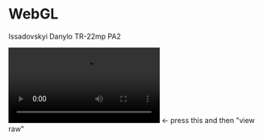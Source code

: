 # WebGL

Issadovskyi Danylo TR-22mp PA2

![image](https://github.com/danilissadovski/WebGL_VR/blob/PA2/video-2023-06-06-20-57-24-nz0biabd-fyso9cep-wgklej6z-sy0o7tbm-mrmyrfez_lK9gXFk9.mp4) <- press this and then "view raw"

